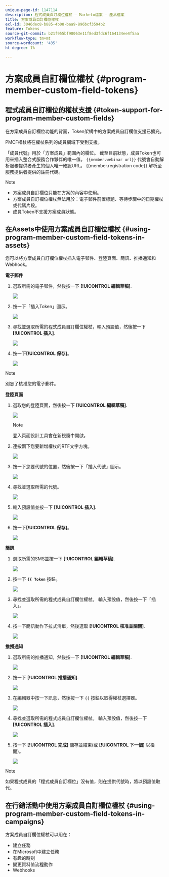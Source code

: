 ```yaml
---
unique-page-id: 1147114
description: 程式成員自訂欄位權杖 — Marketo檔案 — 產品檔案
title: 方案成員自訂欄位權杖
exl-id: 3046dec8-b885-4b08-baa9-896bcf3594b2
feature: Tokens
source-git-commit: b21f955bf98063e11f8ed3fdc6f164134ee4f5aa
workflow-type: tm+mt
source-wordcount: '435'
ht-degree: 1%

---
```


# 方案成員自訂欄位權杖 {#program-member-custom-field-tokens}

## 程式成員自訂欄位的權杖支援 {#token-support-for-program-member-custom-fields}

在方案成員自訂欄位功能的背面，Token架構中的方案成員自訂欄位支援已擴充。

PMCF權杖將在權杖系列的成員網域下受到支援。

「成員代號」用於「方案成員」範圍內的欄位。 截至目前狀態，成員Token也可用來插入整合式服務合作夥伴的唯一值。 `{{member.webinar url}}` 代號會自動解析服務提供者產生的個人唯一確認URL。 {{member.registration code}} 解析至服務提供者提供的註冊代碼。

>[!NOTE]
>
>* 方案成員自訂欄位只能在方案的內容中使用。
>* 方案成員自訂欄位權杖無法用於：電子郵件前置標題、等待步驟中的日期權杖或代碼片段。
>* 成員Token不支援方案成員狀態。

## 在Assets中使用方案成員自訂欄位權杖 {#using-program-member-custom-field-tokens-in-assets}

您可以將方案成員自訂欄位權杖插入電子郵件、登陸頁面、簡訊、推播通知和Webhook。

**電子郵件**

1. 選取所需的電子郵件，然後按一下 **[!UICONTROL 編輯草稿]**.

   ![](assets/program-member-custom-field-tokens-1.png)

1. 按一下「插入Token」圖示。

   ![](assets/program-member-custom-field-tokens-2.png)

1. 尋找並選取所需的程式成員自訂欄位權杖，輸入預設值，然後按一下 **[!UICONTROL 插入]**.

   ![](assets/program-member-custom-field-tokens-3.png)

1. 按一下&#x200B;**[!UICONTROL 保存]**。

   ![](assets/program-member-custom-field-tokens-4.png)

>[!NOTE]
>
>別忘了核准您的電子郵件。

**登陸頁面**

1. 選取您的登陸頁面，然後按一下 **[!UICONTROL 編輯草稿]**.

   ![](assets/program-member-custom-field-tokens-5.png)

   >[!NOTE]
   >
   >登入頁面設計工具會在新視窗中開啟。

1. 連按兩下您要新增權杖的RTF文字方塊。

   ![](assets/program-member-custom-field-tokens-6.png)

1. 按一下您要代號的位置，然後按一下「插入代號」圖示。

   ![](assets/program-member-custom-field-tokens-7.png)

1. 尋找並選取所需的代號。

   ![](assets/program-member-custom-field-tokens-8.png)

1. 輸入預設值並按一下 **[!UICONTROL 插入]**.

   ![](assets/program-member-custom-field-tokens-9.png)

1. 按一下&#x200B;**[!UICONTROL 保存]**。

   ![](assets/program-member-custom-field-tokens-10.png)

**簡訊**

1. 選取所需的SMS並按一下 **[!UICONTROL 編輯草稿]**.

   ![](assets/program-member-custom-field-tokens-11.png)

1. 按一下 **`{{ Token`** 按鈕。

   ![](assets/program-member-custom-field-tokens-12.png)

1. 尋找並選取所需的程式成員自訂欄位權杖。 輸入預設值，然後按一下「插入」。

   ![](assets/program-member-custom-field-tokens-13.png)

1. 按一下簡訊動作下拉式清單，然後選取 **[!UICONTROL 核准並關閉]**.

   ![](assets/program-member-custom-field-tokens-14.png)

**推播通知**

1. 選取所需的推播通知，然後按一下 **[!UICONTROL 編輯草稿]**.

   ![](assets/program-member-custom-field-tokens-15.png)

1. 按一下 **[!UICONTROL 推播通知]**.

   ![](assets/program-member-custom-field-tokens-16.png)

1. 在編輯器中按一下訊息，然後按一下 `{{` 按鈕以取得權杖選擇器。

   ![](assets/program-member-custom-field-tokens-17.png)

1. 尋找並選取所需的程式成員自訂欄位權杖。 輸入預設值，然後按一下 **[!UICONTROL 插入]**.

   ![](assets/program-member-custom-field-tokens-18.png)

1. 按一下 **[!UICONTROL 完成]** 儲存並結束(或 **[!UICONTROL 下一個]** 以檢閱)。

   ![](assets/program-member-custom-field-tokens-19.png)

>[!NOTE]
>
>如果程式成員的「程式成員自訂欄位」沒有值，則在提供代號時，將以預設值取代。

## 在行銷活動中使用方案成員自訂欄位權杖 {#using-program-member-custom-field-tokens-in-campaigns}

方案成員自訂欄位權杖可以用在：

* 建立任務
* 在Microsoft中建立任務
* 有趣的時刻
* 變更資料值流程動作
* Webhooks
